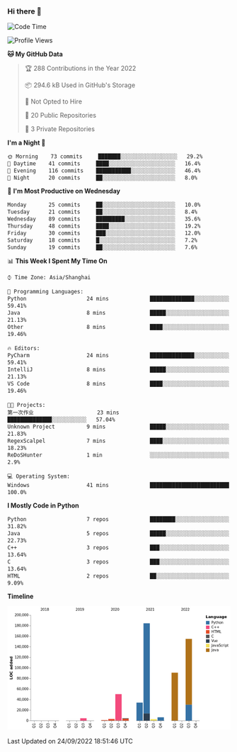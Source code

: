 ### Hi there 👋

<!--START_SECTION:waka-->
![Code Time](http://img.shields.io/badge/Code%20Time-555%20hrs%2026%20mins-blue)

![Profile Views](http://img.shields.io/badge/Profile%20Views-0-blue)

**🐱 My GitHub Data** 

> 🏆 288 Contributions in the Year 2022
 > 
> 📦 294.6 kB Used in GitHub's Storage 
 > 
> 🚫 Not Opted to Hire
 > 
> 📜 20 Public Repositories 
 > 
> 🔑 3 Private Repositories  
 > 
**I'm a Night 🦉** 

```text
🌞 Morning    73 commits     ███████░░░░░░░░░░░░░░░░░░   29.2% 
🌆 Daytime    41 commits     ████░░░░░░░░░░░░░░░░░░░░░   16.4% 
🌃 Evening    116 commits    ███████████░░░░░░░░░░░░░░   46.4% 
🌙 Night      20 commits     ██░░░░░░░░░░░░░░░░░░░░░░░   8.0%

```
📅 **I'm Most Productive on Wednesday** 

```text
Monday       25 commits     ██░░░░░░░░░░░░░░░░░░░░░░░   10.0% 
Tuesday      21 commits     ██░░░░░░░░░░░░░░░░░░░░░░░   8.4% 
Wednesday    89 commits     █████████░░░░░░░░░░░░░░░░   35.6% 
Thursday     48 commits     ████░░░░░░░░░░░░░░░░░░░░░   19.2% 
Friday       30 commits     ███░░░░░░░░░░░░░░░░░░░░░░   12.0% 
Saturday     18 commits     █░░░░░░░░░░░░░░░░░░░░░░░░   7.2% 
Sunday       19 commits     ██░░░░░░░░░░░░░░░░░░░░░░░   7.6%

```


📊 **This Week I Spent My Time On** 

```text
⌚︎ Time Zone: Asia/Shanghai

💬 Programming Languages: 
Python                   24 mins             ██████████████░░░░░░░░░░░   59.41% 
Java                     8 mins              █████░░░░░░░░░░░░░░░░░░░░   21.13% 
Other                    8 mins              ████░░░░░░░░░░░░░░░░░░░░░   19.46%

🔥 Editors: 
PyCharm                  24 mins             ██████████████░░░░░░░░░░░   59.41% 
IntelliJ                 8 mins              █████░░░░░░░░░░░░░░░░░░░░   21.13% 
VS Code                  8 mins              ████░░░░░░░░░░░░░░░░░░░░░   19.46%

🐱‍💻 Projects: 
第一次作业                    23 mins             ██████████████░░░░░░░░░░░   57.04% 
Unknown Project          9 mins              █████░░░░░░░░░░░░░░░░░░░░   21.83% 
RegexScalpel             7 mins              ████░░░░░░░░░░░░░░░░░░░░░   18.23% 
ReDoSHunter              1 min               ░░░░░░░░░░░░░░░░░░░░░░░░░   2.9%

💻 Operating System: 
Windows                  41 mins             █████████████████████████   100.0%

```

**I Mostly Code in Python** 

```text
Python                   7 repos             ████████░░░░░░░░░░░░░░░░░   31.82% 
Java                     5 repos             █████░░░░░░░░░░░░░░░░░░░░   22.73% 
C++                      3 repos             ███░░░░░░░░░░░░░░░░░░░░░░   13.64% 
C                        3 repos             ███░░░░░░░░░░░░░░░░░░░░░░   13.64% 
HTML                     2 repos             ██░░░░░░░░░░░░░░░░░░░░░░░   9.09%

```


**Timeline**

![Chart not found](https://raw.githubusercontent.com/SuperMaxine/SuperMaxine/main/charts/bar_graph.png) 


 Last Updated on 24/09/2022 18:51:46 UTC
<!--END_SECTION:waka-->

<!--
**SuperMaxine/SuperMaxine** is a ✨ _special_ ✨ repository because its `README.md` (this file) appears on your GitHub profile.

Here are some ideas to get you started:

- 🔭 I’m currently working on ...
- 🌱 I’m currently learning ...
- 👯 I’m looking to collaborate on ...
- 🤔 I’m looking for help with ...
- 💬 Ask me about ...
- 📫 How to reach me: ...
- 😄 Pronouns: ...
- ⚡ Fun fact: ...
-->

